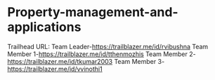 # Property-management-and-applications

Trailhead URL:
Team Leader-https://trailblazer.me/id/rvibushna
Team Member 1-https://trailblazer.me/id/tthenmozhis
Team Member 2-https://trailblazer.me/id/tkumar2003
Team Member 3-https://trailblazer.me/id/vvinothi1
